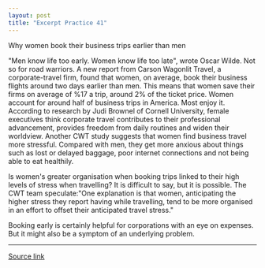 ```yaml
---
layout: post
title: "Excerpt Practice 41"
---
```


Why women book their business trips earlier than men

"Men know life too early. Women know life too late", wrote Oscar Wilde. Not so for road warriors. A new report from Carson Wagonlit Travel, a corporate-travel firm, found that women, on average, book their business flights around two days earlier than men. This means that women save their firms on average of %17 a trip, around 2% of the ticket price. Women account for around half of business trips in America. Most enjoy it. According to research by Judi Brownel of Cornell University, female executives think corporate travel contributes to their professional advancement, provides freedom from daily routines and widen their worldview. Another CWT study suggests that women find business travel more stressful. Compared with men, they get more anxious about things such as lost or delayed baggage, poor internet connections and not being able to eat healthily. 

Is women's greater organisation when booking trips linked to their high levels of stress when travelling? It is difficult to say, but it is possible. The CWT team speculate:"One explanation is that women, anticipating the higher stress they report having while travelling, tend to be more organised in an effort to offset their anticipated travel stress."

Booking early is certainly helpful for corporations with an eye on expenses. But it might also be a symptom of an underlying problem.

*************************************************************************************

[Source link][link]

[link]: http://www.economist.com/blogs/gulliver/2016/04/bright-and-early?fsrc=permar
